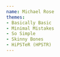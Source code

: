```yaml
---
name: Michael Rose
themes:
- Basically Basic
- Minimal Mistakes
- So Simple
- Skinny Bones
- HiPSTeR (HPSTR)
---
```

